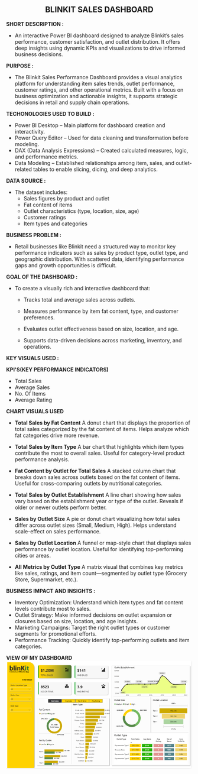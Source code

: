 <h2 align="center"><b>BLINKIT SALES DASHBOARD</b></h2>

**SHORT DESCRIPTION :**

- An interactive Power BI dashboard designed to analyze Blinkit’s sales performance, customer satisfaction, and outlet distribution. It offers deep insights using dynamic KPIs and visualizations to drive informed business decisions.

**PURPOSE :**

- The Blinkit Sales Performance Dashboard provides a visual analytics platform for understanding item sales trends, outlet performance, customer ratings, and other operational metrics. Built with a focus on business optimization and actionable insights, it supports strategic decisions in retail and supply chain operations.

**TECHONOLOGIES USED TO BUILD :** 

- Power BI Desktop – Main platform for dashboard creation and interactivity.
- Power Query Editor – Used for data cleaning and transformation before modeling.
- DAX (Data Analysis Expressions) – Created calculated measures, logic, and performance metrics.
- Data Modeling – Established relationships among item, sales, and outlet-related tables to enable slicing, dicing, and deep analytics.

**DATA SOURCE :**

- The dataset includes:
  - Sales figures by product and outlet
  - Fat content of items
  - Outlet characteristics (type, location, size, age)
  - Customer ratings
  - Item types and categories

**BUSINESS PROBLEM :**

- Retail businesses like Blinkit need a structured way to monitor key performance indicators such as sales by product type, outlet type, and geographic distribution. With scattered        data, identifying performance gaps and growth opportunities is difficult.

**GOAL OF THE DASHBOARD :**

- To create a visually rich and interactive dashboard that:
  - Tracks total and average sales across outlets.
 
  - Measures performance by item fat content, type, and customer preferences.
 
  - Evaluates outlet effectiveness based on size, location, and age.
 
  - Supports data-driven decisions across marketing, inventory, and operations.

**KEY VISUALS USED :**

  **KPI'S(KEY PERFORMANCE INDICATORS)**
  
  - Total Sales
  - Average Sales
  - No. Of Items
  - Average Rating
    
  **CHART VISUALS USED**
  
  - **Total Sales by Fat Content**
    A donut chart that displays the proportion of total sales categorized by the fat content of items. Helps analyze which fat categories drive more revenue.
   
   - **Total Sales by Item Type**
     A bar chart that highlights which item types contribute the most to overall sales. Useful for category-level product performance analysis.
   
   - **Fat Content by Outlet for Total Sales**
     A stacked column chart that breaks down sales across outlets based on the fat content of items. Useful for cross-comparing outlets by nutritional categories.
   
   - **Total Sales by Outlet Establishment**
     A line chart showing how sales vary based on the establishment year or type of the outlet. Reveals if older or newer outlets perform better.
   
   - **Sales by Outlet Size**
     A pie or donut chart visualizing how total sales differ across outlet sizes (Small, Medium, High). Helps understand scale-effect on sales performance.
   
   - **Sales by Outlet Location**
     A funnel or map-style chart that displays sales performance by outlet location. Useful for identifying top-performing cities or areas.
   
   - **All Metrics by Outlet Type**
     A matrix visual that combines key metrics like sales, ratings, and item count—segmented by outlet type (Grocery Store, Supermarket, etc.).
   
**BUSINESS IMPACT AND INSIGHTS :**

   - Inventory Optimization: Understand which item types and fat content levels contribute most to sales.
   - Outlet Strategy: Make informed decisions on outlet expansion or closures based on size, location, and age insights.
   - Marketing Campaigns: Target the right outlet types or customer segments for promotional efforts.
   - Performance Tracking: Quickly identify top-performing outlets and item categories.

 **VIEW OF MY DASHBOARD**
 ![DASHBOARD PREVIEW](https://github.com/VedantVivek/Blink-It-Dashboard-/raw/main/Snapshot%20of%20the%20dashboard.png)

